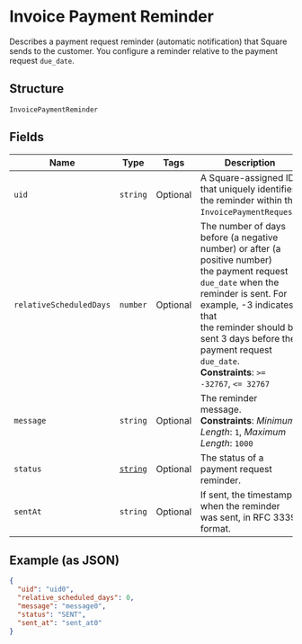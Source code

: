 
# Invoice Payment Reminder

Describes a payment request reminder (automatic notification) that Square sends
to the customer. You configure a reminder relative to the payment request
`due_date`.

## Structure

`InvoicePaymentReminder`

## Fields

| Name | Type | Tags | Description |
|  --- | --- | --- | --- |
| `uid` | `string` | Optional | A Square-assigned ID that uniquely identifies the reminder within the<br>`InvoicePaymentRequest`. |
| `relativeScheduledDays` | `number` | Optional | The number of days before (a negative number) or after (a positive number)<br>the payment request `due_date` when the reminder is sent. For example, -3 indicates that<br>the reminder should be sent 3 days before the payment request `due_date`.<br>**Constraints**: `>= -32767`, `<= 32767` |
| `message` | `string` | Optional | The reminder message.<br>**Constraints**: *Minimum Length*: `1`, *Maximum Length*: `1000` |
| `status` | [`string`](/doc/models/invoice-payment-reminder-status.md) | Optional | The status of a payment request reminder. |
| `sentAt` | `string` | Optional | If sent, the timestamp when the reminder was sent, in RFC 3339 format. |

## Example (as JSON)

```json
{
  "uid": "uid0",
  "relative_scheduled_days": 0,
  "message": "message0",
  "status": "SENT",
  "sent_at": "sent_at0"
}
```


